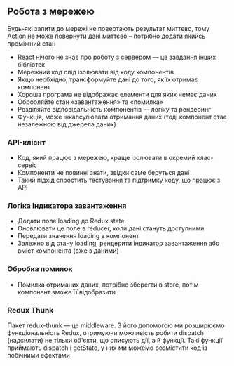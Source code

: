 ## Робота з мережею

Будь-які запити до мережі не повертають результат миттєво, тому Action не може повернути дані миттєво – потрібно додати якийсь проміжний стан

-   React нічого не знає про роботу з сервером — це завдання інших бібліотек
-   Мережний код слід ізолювати від коду компонентів
-   Якщо необхідно, трансформуйте дані до того, як їх отримає компонент
-   Хороша програма не відображає елементи для яких немає даних
-   Обробляйте стан «завантаження» та «помилка»
-   Розділяйте відповідальність компонентів — логіку та рендеринг
-   Функція, може інкапсулювати отримання даних (тоді компонент стає незалежною від джерела даних)

### API-клієнт

-   Код, який працює з мережею, краще ізолювати в окремий клас-сервіс
-   Компоненти не повинні знати, звідки саме беруться дані
-   Такий підхід спростить тестування та підтримку коду, що працює з API

### Логіка індикатора завантаження

-   Додати поле loading до Redux state
-   Оновлювати це поле в reducer, коли дані стануть доступними
-   Передати значення loading в компонент
-   Залежно від стану loading, рендерити індикатор завантаження або вміст компонента (вже з даними)

### Обробка помилок

-   Помилка отриманих даних, потрібно зберегти в store, потім компонент зможе її відобразити

### Redux Thunk

Пакет redux-thunk — це middleware. З його допомогою ми розширюємо функціональність Redux, отримуючи можливість робити dispatch (надсилати) не тільки об'єкти, що описують дії, а й функції. Такі функції приймають dispatch і getState, у них ми можемо розмістити код із побічними ефектами
